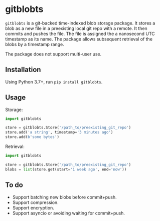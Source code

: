 # gitblobts

`gitblobts` is a git-backed time-indexed blob storage package.
It stores a blob as a new file in a preexisting local git repo with a remote.
It then commits and pushes the file.
The file is assigned the a nanosecond UTC timestamp as its name.
The package allows subsequent retrieval of the blobs by a timestamp range.

The package does not support multi-user use.

## Installation
Using Python 3.7+, run `pip install gitblobts`.

## Usage

Storage:
```python
import gitblobts

store = gitblobts.Store('/path_to/preexisting_git_repo')
store.add('a string', timestamp='3 minutes ago')
store.add(b'some bytes')
```

Retrieval:
```python
import gitblobts

store = gitblobts.Store('/path_to/preexisting_git_repo')
blobs = list(store.get(start='1 week ago', end='now'))
```

## To do
* Support batching new blobs before commit+push.
* Support compression.
* Support encryption.
* Support asyncio or avoiding waiting for commit+push.
